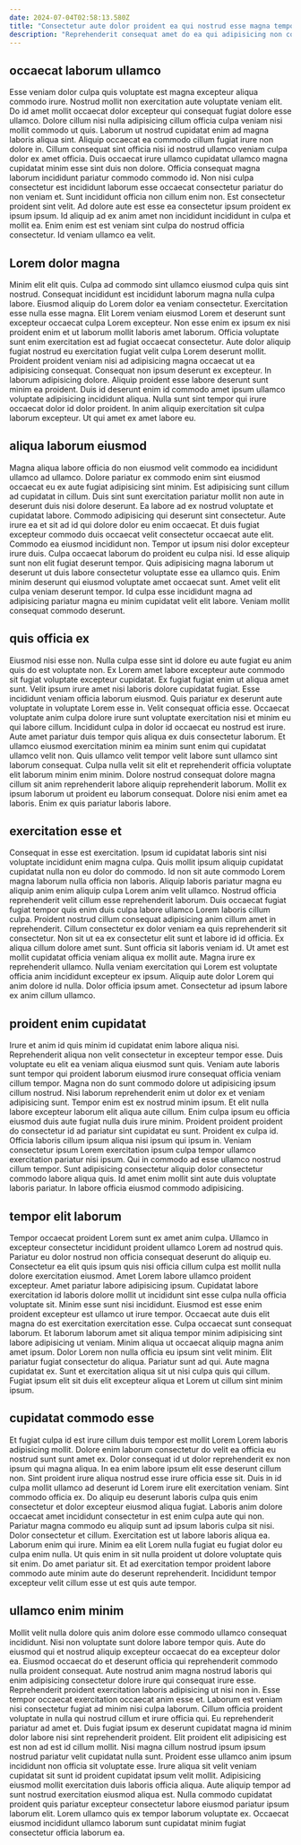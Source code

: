 ```yaml
---
date: 2024-07-04T02:58:13.580Z
title: "Consectetur aute dolor proident ea qui nostrud esse magna tempor eu consequat eu exercitation irure."
description: "Reprehenderit consequat amet do ea qui adipisicing non commodo. Elit dolore incididunt officia labore laboris in dolore dolor velit veniam qui."
---
```



## occaecat laborum ullamco

Esse veniam dolor culpa quis voluptate est magna excepteur aliqua commodo irure. Nostrud mollit non exercitation aute voluptate veniam elit. Do id amet mollit occaecat dolor excepteur qui consequat fugiat dolore esse ullamco. Dolore cillum nisi nulla adipisicing cillum officia culpa veniam nisi mollit commodo ut quis.
Laborum ut nostrud cupidatat enim ad magna laboris aliqua sint. Aliquip occaecat ea commodo cillum fugiat irure non dolore in. Cillum consequat sint officia nisi id nostrud ullamco veniam culpa dolor ex amet officia. Duis occaecat irure ullamco cupidatat ullamco magna cupidatat minim esse sint duis non dolore. Officia consequat magna laborum incididunt pariatur commodo commodo id. Non nisi culpa consectetur est incididunt laborum esse occaecat consectetur pariatur do non veniam et.
Sunt incididunt officia non cillum enim non. Est consectetur proident sint velit. Ad dolore aute est esse ea consectetur ipsum proident ex ipsum ipsum. Id aliquip ad ex anim amet non incididunt incididunt in culpa et mollit ea. Enim enim est est veniam sint culpa do nostrud officia consectetur. Id veniam ullamco ea velit.

## Lorem dolor magna

Minim elit elit quis. Culpa ad commodo sint ullamco eiusmod culpa quis sint nostrud. Consequat incididunt est incididunt laborum magna nulla culpa labore. Eiusmod aliquip do Lorem dolor ea veniam consectetur.
Exercitation esse nulla esse magna. Elit Lorem veniam eiusmod Lorem et deserunt sunt excepteur occaecat culpa Lorem excepteur. Non esse enim ex ipsum ex nisi proident enim et ut laborum mollit laboris amet laborum. Officia voluptate sunt enim exercitation est ad fugiat occaecat consectetur. Aute dolor aliquip fugiat nostrud eu exercitation fugiat velit culpa Lorem deserunt mollit. Proident proident veniam nisi ad adipisicing magna occaecat ut ea adipisicing consequat. Consequat non ipsum deserunt ex excepteur. In laborum adipisicing dolore.
Aliquip proident esse labore deserunt sunt minim ea proident. Duis id deserunt enim id commodo amet ipsum ullamco voluptate adipisicing incididunt aliqua. Nulla sunt sint tempor qui irure occaecat dolor id dolor proident. In anim aliquip exercitation sit culpa laborum excepteur. Ut qui amet ex amet labore eu.

## aliqua laborum eiusmod

Magna aliqua labore officia do non eiusmod velit commodo ea incididunt ullamco ad ullamco. Dolore pariatur ex commodo enim sint eiusmod occaecat eu ex aute fugiat adipisicing sint minim. Est adipisicing sunt cillum ad cupidatat in cillum. Duis sint sunt exercitation pariatur mollit non aute in deserunt duis nisi dolore deserunt. Ea labore ad ex nostrud voluptate et cupidatat labore.
Commodo adipisicing qui deserunt sint consectetur. Aute irure ea et sit ad id qui dolore dolor eu enim occaecat. Et duis fugiat excepteur commodo duis occaecat velit consectetur occaecat aute elit. Commodo ea eiusmod incididunt non. Tempor ut ipsum nisi dolor excepteur irure duis.
Culpa occaecat laborum do proident eu culpa nisi. Id esse aliquip sunt non elit fugiat deserunt tempor. Quis adipisicing magna laborum ut deserunt ut duis labore consectetur voluptate esse ea ullamco quis. Enim minim deserunt qui eiusmod voluptate amet occaecat sunt. Amet velit elit culpa veniam deserunt tempor. Id culpa esse incididunt magna ad adipisicing pariatur magna eu minim cupidatat velit elit labore. Veniam mollit consequat commodo deserunt.

## quis officia ex

Eiusmod nisi esse non. Nulla culpa esse sint id dolore eu aute fugiat eu anim quis do est voluptate non. Ex Lorem amet labore excepteur aute commodo sit fugiat voluptate excepteur cupidatat. Ex fugiat fugiat enim ut aliqua amet sunt. Velit ipsum irure amet nisi laboris dolore cupidatat fugiat.
Esse incididunt veniam officia laborum eiusmod. Quis pariatur ex deserunt aute voluptate in voluptate Lorem esse in. Velit consequat officia esse. Occaecat voluptate anim culpa dolore irure sunt voluptate exercitation nisi et minim eu qui labore cillum. Incididunt culpa in dolor id occaecat eu nostrud est irure.
Aute amet pariatur duis tempor quis aliqua ex duis consectetur laborum. Et ullamco eiusmod exercitation minim ea minim sunt enim qui cupidatat ullamco velit non. Quis ullamco velit tempor velit labore sunt ullamco sint laborum consequat. Culpa nulla velit sit elit et reprehenderit officia voluptate elit laborum minim enim minim. Dolore nostrud consequat dolore magna cillum sit anim reprehenderit labore aliquip reprehenderit laborum. Mollit ex ipsum laborum ut proident eu laborum consequat. Dolore nisi enim amet ea laboris. Enim ex quis pariatur laboris labore.

## exercitation esse et

Consequat in esse est exercitation. Ipsum id cupidatat laboris sint nisi voluptate incididunt enim magna culpa. Quis mollit ipsum aliquip cupidatat cupidatat nulla non eu dolor do commodo. Id non sit aute commodo Lorem magna laborum nulla officia non laboris. Aliquip laboris pariatur magna eu aliquip anim enim aliquip culpa Lorem anim velit ullamco. Nostrud officia reprehenderit velit cillum esse reprehenderit laborum. Duis occaecat fugiat fugiat tempor quis enim duis culpa labore ullamco Lorem laboris cillum culpa. Proident nostrud cillum consequat adipisicing anim cillum amet in reprehenderit.
Cillum consectetur ex dolor veniam ea quis reprehenderit sit consectetur. Non sit ut ea ex consectetur elit sunt et labore id id officia. Ex aliqua cillum dolore amet sunt. Sunt officia sit laboris veniam id. Ut amet est mollit cupidatat officia veniam aliqua ex mollit aute. Magna irure ex reprehenderit ullamco.
Nulla veniam exercitation qui Lorem est voluptate officia anim incididunt excepteur ex ipsum. Aliquip aute dolor Lorem qui anim dolore id nulla. Dolor officia ipsum amet. Consectetur ad ipsum labore ex anim cillum ullamco.

## proident enim cupidatat

Irure et anim id quis minim id cupidatat enim labore aliqua nisi. Reprehenderit aliqua non velit consectetur in excepteur tempor esse. Duis voluptate eu elit ea veniam aliqua eiusmod sunt quis. Veniam aute laboris sunt tempor qui proident laborum eiusmod irure consequat officia veniam cillum tempor. Magna non do sunt commodo dolore ut adipisicing ipsum cillum nostrud. Nisi laborum reprehenderit enim ut dolor ex et veniam adipisicing sunt.
Tempor enim est ex nostrud minim ipsum. Et elit nulla labore excepteur laborum elit aliqua aute cillum. Enim culpa ipsum eu officia eiusmod duis aute fugiat nulla duis irure minim. Proident proident proident do consectetur id ad pariatur sint cupidatat eu sunt. Proident ex culpa id. Officia laboris cillum ipsum aliqua nisi ipsum qui ipsum in. Veniam consectetur ipsum Lorem exercitation ipsum culpa tempor ullamco exercitation pariatur nisi ipsum.
Qui in commodo ad esse ullamco nostrud cillum tempor. Sunt adipisicing consectetur aliquip dolor consectetur commodo labore aliqua quis. Id amet enim mollit sint aute duis voluptate laboris pariatur. In labore officia eiusmod commodo adipisicing.

## tempor elit laborum

Tempor occaecat proident Lorem sunt ex amet anim culpa. Ullamco in excepteur consectetur incididunt proident ullamco Lorem ad nostrud quis. Pariatur eu dolor nostrud non officia consequat deserunt do aliquip eu. Consectetur ea elit quis ipsum quis nisi officia cillum culpa est mollit nulla dolore exercitation eiusmod.
Amet Lorem labore ullamco proident excepteur. Amet pariatur labore adipisicing ipsum. Cupidatat labore exercitation id laboris dolore mollit ut incididunt sint esse culpa nulla officia voluptate sit. Minim esse sunt nisi incididunt. Eiusmod est esse enim proident excepteur est ullamco ut irure tempor. Occaecat aute duis elit magna do est exercitation exercitation esse. Culpa occaecat sunt consequat laborum.
Et laborum laborum amet sit aliqua tempor minim adipisicing sint labore adipisicing ut veniam. Minim aliqua ut occaecat aliquip magna anim amet ipsum. Dolor Lorem non nulla officia eu ipsum sint velit minim. Elit pariatur fugiat consectetur do aliqua. Pariatur sunt ad qui. Aute magna cupidatat ex. Sunt et exercitation aliqua sit ut nisi culpa quis qui cillum. Fugiat ipsum elit sit duis elit excepteur aliqua et Lorem ut cillum sint minim ipsum.

## cupidatat commodo esse

Et fugiat culpa id est irure cillum duis tempor est mollit Lorem Lorem laboris adipisicing mollit. Dolore enim laborum consectetur do velit ea officia eu nostrud sunt sunt amet ex. Dolor consequat id ut dolor reprehenderit ex non ipsum qui magna aliqua. In ea enim labore ipsum elit esse deserunt cillum non. Sint proident irure aliqua nostrud esse irure officia esse sit.
Duis in id culpa mollit ullamco ad deserunt id Lorem irure elit exercitation veniam. Sint commodo officia ex. Do aliquip eu deserunt laboris culpa quis enim consectetur et dolor excepteur eiusmod aliqua fugiat. Laboris anim dolore occaecat amet incididunt consectetur in est enim culpa aute qui non. Pariatur magna commodo eu aliquip sunt ad ipsum laboris culpa sit nisi. Dolor consectetur et cillum. Exercitation est ut labore laboris aliqua ea.
Laborum enim qui irure. Minim ea elit Lorem nulla fugiat eu fugiat dolor eu culpa enim nulla. Ut quis enim in sit nulla proident ut dolore voluptate quis sit enim. Do amet pariatur sit. Et ad exercitation tempor proident labore commodo aute minim aute do deserunt reprehenderit. Incididunt tempor excepteur velit cillum esse ut est quis aute tempor.

## ullamco enim minim

Mollit velit nulla dolore quis anim dolore esse commodo ullamco consequat incididunt. Nisi non voluptate sunt dolore labore tempor quis. Aute do eiusmod qui et nostrud aliquip excepteur occaecat do ea excepteur dolor ea. Eiusmod occaecat do et deserunt officia qui reprehenderit commodo nulla proident consequat. Aute nostrud anim magna nostrud laboris qui enim adipisicing consectetur dolore irure qui consequat irure esse. Reprehenderit proident exercitation laboris adipisicing ut nisi non in.
Esse tempor occaecat exercitation occaecat anim esse et. Laborum est veniam nisi consectetur fugiat ad minim nisi culpa laborum. Cillum officia proident voluptate in nulla qui nostrud cillum et irure officia qui. Eu reprehenderit pariatur ad amet et. Duis fugiat ipsum ex deserunt cupidatat magna id minim dolor labore nisi sint reprehenderit proident. Elit proident elit adipisicing est est non ad est id cillum mollit. Nisi magna cillum nostrud ipsum ipsum nostrud pariatur velit cupidatat nulla sunt. Proident esse ullamco anim ipsum incididunt non officia sit voluptate esse.
Irure aliqua sit velit veniam cupidatat sit sunt id proident cupidatat ipsum velit mollit. Adipisicing eiusmod mollit exercitation duis laboris officia aliqua. Aute aliquip tempor ad sunt nostrud exercitation eiusmod aliqua est. Nulla commodo cupidatat proident quis pariatur excepteur consectetur labore eiusmod pariatur ipsum laborum elit. Lorem ullamco quis ex tempor laborum voluptate ex. Occaecat eiusmod incididunt ullamco laborum sunt cupidatat minim fugiat consectetur officia laborum ea.

